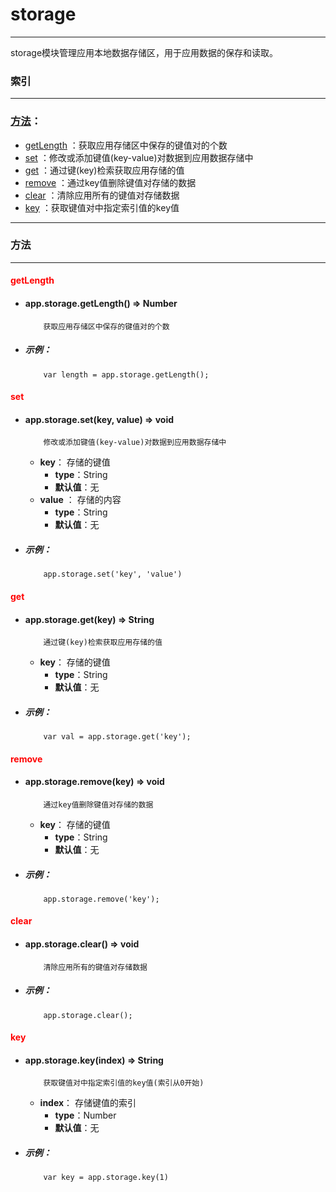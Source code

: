 # storage


***


storage模块管理应用本地数据存储区，用于应用数据的保存和读取。



###	索引
***
###	[方法](#方法)：

*	[getLength](#getLength) ：获取应用存储区中保存的键值对的个数
*	[set](#set) ：修改或添加键值(key-value)对数据到应用数据存储中
*	[get](#get) ：通过键(key)检索获取应用存储的值
*	[remove](#remove) ：通过key值删除键值对存储的数据
*	[clear](#clear) ：清除应用所有的键值对存储数据
*	[key](#key) ：获取键值对中指定索引值的key值

***
###	<div id="方法">方法</div>
***

#### <div id="getLength"	style="color:red">getLength</div>
-	####	app.storage.getLength()   ⇒ Number
			获取应用存储区中保存的键值对的个数

-	#####	示例：

			var length = app.storage.getLength();

#### <div id="set" style="color:red">set</div>
-	####	app.storage.set(key, value)   ⇒ void 
			修改或添加键值(key-value)对数据到应用数据存储中
	-	**key**： 存储的键值
		-	**type**：String
		-	**默认值**：无
	-	**value** ： 存储的内容
		-	**type**：String
		-	**默认值**：无

-	#####	示例：

			app.storage.set('key', 'value')
		
#### <div id="get" style="color:red">get</div>
-	####	app.storage.get(key)   ⇒ String 
			通过键(key)检索获取应用存储的值
	-	**key**： 存储的键值
		-	**type**：String
		-	**默认值**：无

-	#####	示例：

			var val = app.storage.get('key');

#### <div id="remove" style="color:red">remove</div>
-	####	app.storage.remove(key)   ⇒ void 
			通过key值删除键值对存储的数据
	-	**key**： 存储的键值
		-	**type**：String
		-	**默认值**：无

-	#####	示例：

			app.storage.remove('key');

#### <div id="clear" style="color:red">clear</div>
-	####	app.storage.clear()   ⇒ void 
			清除应用所有的键值对存储数据

-	#####	示例：

			app.storage.clear();

#### <div id="key" style="color:red">key</div>
-	####	app.storage.key(index)   ⇒ String 
			获取键值对中指定索引值的key值(索引从0开始)
	-	**index**： 存储键值的索引
		-	**type**：Number
		-	**默认值**：无

-	#####	示例：

			var key = app.storage.key(1)
